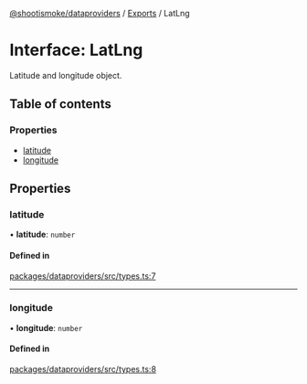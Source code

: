 [@shootismoke/dataproviders](../README.md) / [Exports](../modules.md) / LatLng

# Interface: LatLng

Latitude and longitude object.

## Table of contents

### Properties

- [latitude](LatLng.md#latitude)
- [longitude](LatLng.md#longitude)

## Properties

### latitude

• **latitude**: `number`

#### Defined in

[packages/dataproviders/src/types.ts:7](https://github.com/shootismoke/common//blob/dff4dfe/packages/dataproviders/src/types.ts#L7)

___

### longitude

• **longitude**: `number`

#### Defined in

[packages/dataproviders/src/types.ts:8](https://github.com/shootismoke/common//blob/dff4dfe/packages/dataproviders/src/types.ts#L8)
